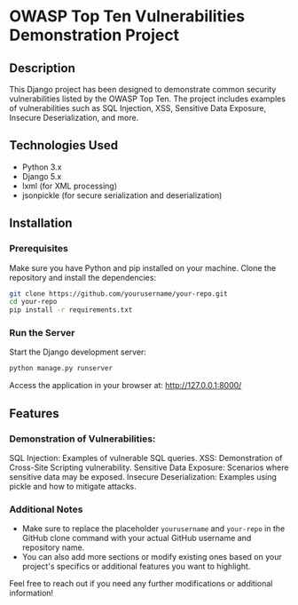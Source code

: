 # OWASP Top Ten Vulnerabilities Demonstration Project

## Description

This Django project has been designed to demonstrate common security vulnerabilities listed by the OWASP Top Ten. The project includes examples of vulnerabilities such as SQL Injection, XSS, Sensitive Data Exposure, Insecure Deserialization, and more.

## Technologies Used

- Python 3.x
- Django 5.x
- lxml (for XML processing)
- jsonpickle (for secure serialization and deserialization)

## Installation

### Prerequisites

Make sure you have Python and pip installed on your machine. Clone the repository and install the dependencies:

```bash
git clone https://github.com/yourusername/your-repo.git
cd your-repo
pip install -r requirements.txt
```

### Run the Server
Start the Django development server:
```bash
python manage.py runserver
```
Access the application in your browser at: http://127.0.0.1:8000/

## Features
### Demonstration of Vulnerabilities:

SQL Injection: Examples of vulnerable SQL queries.
XSS: Demonstration of Cross-Site Scripting vulnerability.
Sensitive Data Exposure: Scenarios where sensitive data may be exposed.
Insecure Deserialization: Examples using pickle and how to mitigate attacks.

### Additional Notes

- Make sure to replace the placeholder `yourusername` and `your-repo` in the GitHub clone command with your actual GitHub username and repository name.
- You can also add more sections or modify existing ones based on your project's specifics or additional features you want to highlight. 

Feel free to reach out if you need any further modifications or additional information!
